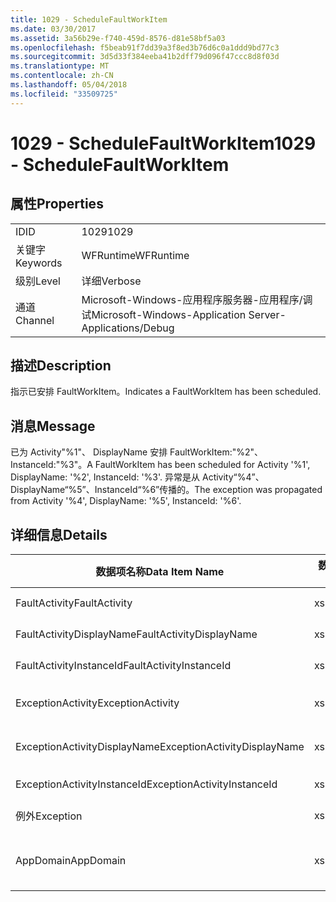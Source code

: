 ```yaml
---
title: 1029 - ScheduleFaultWorkItem
ms.date: 03/30/2017
ms.assetid: 3a56b29e-f740-459d-8576-d81e58bf5a03
ms.openlocfilehash: f5beab91f7dd39a3f8ed3b76d6c0a1ddd9bd77c3
ms.sourcegitcommit: 3d5d33f384eeba41b2dff79d096f47ccc8d8f03d
ms.translationtype: MT
ms.contentlocale: zh-CN
ms.lasthandoff: 05/04/2018
ms.locfileid: "33509725"
---
```

# <a name="1029---schedulefaultworkitem"></a><span data-ttu-id="b026d-102">1029 - ScheduleFaultWorkItem</span><span class="sxs-lookup"><span data-stu-id="b026d-102">1029 - ScheduleFaultWorkItem</span></span>
## <a name="properties"></a><span data-ttu-id="b026d-103">属性</span><span class="sxs-lookup"><span data-stu-id="b026d-103">Properties</span></span>  
  
|||  
|-|-|  
|<span data-ttu-id="b026d-104">ID</span><span class="sxs-lookup"><span data-stu-id="b026d-104">ID</span></span>|<span data-ttu-id="b026d-105">1029</span><span class="sxs-lookup"><span data-stu-id="b026d-105">1029</span></span>|  
|<span data-ttu-id="b026d-106">关键字</span><span class="sxs-lookup"><span data-stu-id="b026d-106">Keywords</span></span>|<span data-ttu-id="b026d-107">WFRuntime</span><span class="sxs-lookup"><span data-stu-id="b026d-107">WFRuntime</span></span>|  
|<span data-ttu-id="b026d-108">级别</span><span class="sxs-lookup"><span data-stu-id="b026d-108">Level</span></span>|<span data-ttu-id="b026d-109">详细</span><span class="sxs-lookup"><span data-stu-id="b026d-109">Verbose</span></span>|  
|<span data-ttu-id="b026d-110">通道</span><span class="sxs-lookup"><span data-stu-id="b026d-110">Channel</span></span>|<span data-ttu-id="b026d-111">Microsoft-Windows-应用程序服务器-应用程序/调试</span><span class="sxs-lookup"><span data-stu-id="b026d-111">Microsoft-Windows-Application Server-Applications/Debug</span></span>|  
  
## <a name="description"></a><span data-ttu-id="b026d-112">描述</span><span class="sxs-lookup"><span data-stu-id="b026d-112">Description</span></span>  
 <span data-ttu-id="b026d-113">指示已安排 FaultWorkItem。</span><span class="sxs-lookup"><span data-stu-id="b026d-113">Indicates a FaultWorkItem has been scheduled.</span></span>  
  
## <a name="message"></a><span data-ttu-id="b026d-114">消息</span><span class="sxs-lookup"><span data-stu-id="b026d-114">Message</span></span>  
 <span data-ttu-id="b026d-115">已为 Activity"%1"、 DisplayName 安排 FaultWorkItem:"%2"、 InstanceId:"%3"。</span><span class="sxs-lookup"><span data-stu-id="b026d-115">A FaultWorkItem has been scheduled for Activity '%1', DisplayName: '%2', InstanceId: '%3'.</span></span>  <span data-ttu-id="b026d-116">异常是从 Activity“%4”、DisplayName“%5”、InstanceId“%6”传播的。</span><span class="sxs-lookup"><span data-stu-id="b026d-116">The exception was propagated from Activity '%4', DisplayName: '%5', InstanceId: '%6'.</span></span>  
  
## <a name="details"></a><span data-ttu-id="b026d-117">详细信息</span><span class="sxs-lookup"><span data-stu-id="b026d-117">Details</span></span>  
  
|<span data-ttu-id="b026d-118">数据项名称</span><span class="sxs-lookup"><span data-stu-id="b026d-118">Data Item Name</span></span>|<span data-ttu-id="b026d-119">数据项类型</span><span class="sxs-lookup"><span data-stu-id="b026d-119">Data Item Type</span></span>|<span data-ttu-id="b026d-120">描述</span><span class="sxs-lookup"><span data-stu-id="b026d-120">Description</span></span>|  
|--------------------|--------------------|-----------------|  
|<span data-ttu-id="b026d-121">FaultActivity</span><span class="sxs-lookup"><span data-stu-id="b026d-121">FaultActivity</span></span>|<span data-ttu-id="b026d-122">xs:string</span><span class="sxs-lookup"><span data-stu-id="b026d-122">xs:string</span></span>|<span data-ttu-id="b026d-123">错误活动的类型名称。</span><span class="sxs-lookup"><span data-stu-id="b026d-123">The type name of the fault activity.</span></span>|  
|<span data-ttu-id="b026d-124">FaultActivityDisplayName</span><span class="sxs-lookup"><span data-stu-id="b026d-124">FaultActivityDisplayName</span></span>|<span data-ttu-id="b026d-125">xs:string</span><span class="sxs-lookup"><span data-stu-id="b026d-125">xs:string</span></span>|<span data-ttu-id="b026d-126">错误活动的显示名称。</span><span class="sxs-lookup"><span data-stu-id="b026d-126">The display name of the fault activity.</span></span>|  
|<span data-ttu-id="b026d-127">FaultActivityInstanceId</span><span class="sxs-lookup"><span data-stu-id="b026d-127">FaultActivityInstanceId</span></span>|<span data-ttu-id="b026d-128">xs:string</span><span class="sxs-lookup"><span data-stu-id="b026d-128">xs:string</span></span>|<span data-ttu-id="b026d-129">错误活动的实例 ID。</span><span class="sxs-lookup"><span data-stu-id="b026d-129">The instance id of the fault activity.</span></span>|  
|<span data-ttu-id="b026d-130">ExceptionActivity</span><span class="sxs-lookup"><span data-stu-id="b026d-130">ExceptionActivity</span></span>|<span data-ttu-id="b026d-131">xs:string</span><span class="sxs-lookup"><span data-stu-id="b026d-131">xs:string</span></span>|<span data-ttu-id="b026d-132">引发了异常的活动的类型名称。</span><span class="sxs-lookup"><span data-stu-id="b026d-132">The type name of the activity that threw the exception.</span></span>|  
|<span data-ttu-id="b026d-133">ExceptionActivityDisplayName</span><span class="sxs-lookup"><span data-stu-id="b026d-133">ExceptionActivityDisplayName</span></span>|<span data-ttu-id="b026d-134">xs:string</span><span class="sxs-lookup"><span data-stu-id="b026d-134">xs:string</span></span>|<span data-ttu-id="b026d-135">引发了异常的活动的显示名称。</span><span class="sxs-lookup"><span data-stu-id="b026d-135">The display name of the activity that threw the exception.</span></span>|  
|<span data-ttu-id="b026d-136">ExceptionActivityInstanceId</span><span class="sxs-lookup"><span data-stu-id="b026d-136">ExceptionActivityInstanceId</span></span>|<span data-ttu-id="b026d-137">xs:string</span><span class="sxs-lookup"><span data-stu-id="b026d-137">xs:string</span></span>|<span data-ttu-id="b026d-138">引发了异常的活动的实例 ID。</span><span class="sxs-lookup"><span data-stu-id="b026d-138">The instance id of the activity that threw the exception.</span></span>|  
|<span data-ttu-id="b026d-139">例外</span><span class="sxs-lookup"><span data-stu-id="b026d-139">Exception</span></span>|<span data-ttu-id="b026d-140">xs:string</span><span class="sxs-lookup"><span data-stu-id="b026d-140">xs:string</span></span>|<span data-ttu-id="b026d-141">异常的异常详细信息</span><span class="sxs-lookup"><span data-stu-id="b026d-141">The exception details for the exception</span></span>|  
|<span data-ttu-id="b026d-142">AppDomain</span><span class="sxs-lookup"><span data-stu-id="b026d-142">AppDomain</span></span>|<span data-ttu-id="b026d-143">xs:string</span><span class="sxs-lookup"><span data-stu-id="b026d-143">xs:string</span></span>|<span data-ttu-id="b026d-144">由 AppDomain.CurrentDomain.FriendlyName 返回的字符串。</span><span class="sxs-lookup"><span data-stu-id="b026d-144">The string returned by AppDomain.CurrentDomain.FriendlyName.</span></span>|
